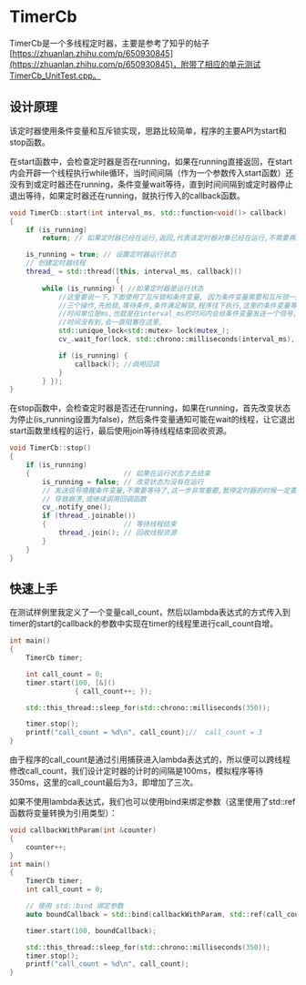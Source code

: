 # TimerCb

TimerCb是一个多线程定时器，主要是参考了知乎的帖子[https://zhuanlan.zhihu.com/p/650930845](https://zhuanlan.zhihu.com/p/650930845)，附带了相应的单元测试TimerCb_UnitTest.cpp。

## 设计原理

该定时器使用条件变量和互斥锁实现，思路比较简单，程序的主要API为start和stop函数。

在start函数中，会检查定时器是否在running，如果在running直接返回，在start内会开辟一个线程执行while循环，当时间间隔（作为一个参数传入start函数）还没有到或定时器还在running，条件变量wait等待，直到时间间隔到或定时器停止退出等待，如果定时器还在running，就执行传入的callback函数。

```cpp
void TimerCb::start(int interval_ms, std::function<void()> callback)
{
    if (is_running)
        return; // 如果定时器已经在运行,返回,代表该定时器对象已经在运行,不需要再启动了

    is_running = true; // 设置定时器运行状态
    // 创建定时器线程
    thread_ = std::thread([this, interval_ms, callback]()
                          {
        while (is_running) { //如果定时器是运行状态
            //这里要说一下,下面使用了互斥锁和条件变量, 因为条件变量需要和互斥锁一起使用,大家知道使用条件变量需要
            //三个操作,先抢锁,等待条件,条件满足解锁,程序往下执行,这里的条件变量等待的条件就是interval_ms时间,这个
            //时间单位是ms,也就是在interval_ms的时间内会给条件变量发送一个信号,条件满足,然后解锁,程序往下执行,如果
            //时间没有到,会一直阻塞在这里,
            std::unique_lock<std::mutex> lock(mutex_);
            cv_.wait_for(lock, std::chrono::milliseconds(interval_ms), [this] { return !is_running; }); //条件变量等待

            if (is_running) {
                callback(); //调用回调
            }
        } });
}
```
在stop函数中，会检查定时器是否还在running，如果在running，首先改变状态为停止(is_running设置为false)，然后条件变量通知可能在wait的线程，让它退出start函数里线程的运行，最后使用join等待线程结束回收资源。

```cpp
void TimerCb::stop()
{
    if (is_running)
    {                       // 如果在运行状态才去结束
        is_running = false; // 改变状态为没有在运行
        // 发送信号唤醒条件变量,不需要等待了,这一步非常重要,暂停定时器的时候一定要先结束线程,避免线程还在运行,
        // 导致崩溃,或继续调用回调函数
        cv_.notify_one();
        if (thread_.joinable())
        {                   // 等待线程结束
            thread_.join(); // 回收线程资源
        }
    }
}
```

## 快速上手

在测试样例里我定义了一个变量call_count，然后以lambda表达式的方式传入到timer的start的callback的参数中实现在timer的线程里进行call_count自增。

```cpp
int main()
{
    TimerCb timer;

    int call_count = 0;
    timer.start(100, [&]()
                { call_count++; });

    std::this_thread::sleep_for(std::chrono::milliseconds(350));

    timer.stop();
    printf("call_count = %d\n", call_count);//  call_count = 3
}
```

由于程序的call_count是通过引用捕获进入lambda表达式的，所以便可以跨线程修改call_count，我们设计定时器的计时的间隔是100ms，模拟程序等待350ms，这里的call_count最后为3，即增加了三次。

如果不使用lambda表达式，我们也可以使用bind来绑定参数（这里使用了std::ref函数将变量转换为引用类型）：

```cpp
void callbackWithParam(int &counter)
{
    counter++;
}
int main()
{
    TimerCb timer;
    int call_count = 0;

    // 使用 std::bind 绑定参数
    auto boundCallback = std::bind(callbackWithParam, std::ref(call_count));

    timer.start(100, boundCallback);

    std::this_thread::sleep_for(std::chrono::milliseconds(350));
    timer.stop();
    printf("call_count = %d\n", call_count);
}
```